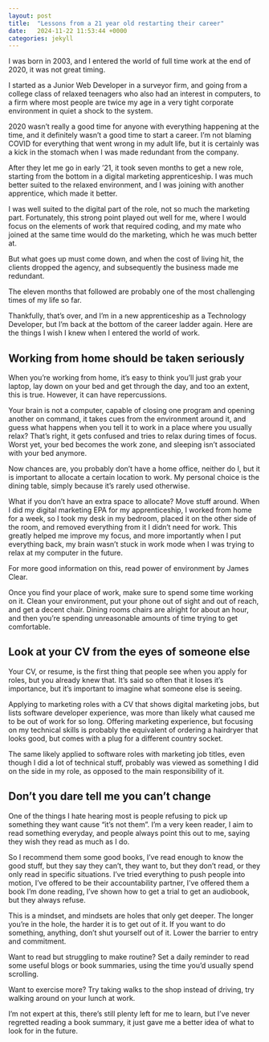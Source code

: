 ```yaml
---
layout: post
title:  "Lessons from a 21 year old restarting their career"
date:   2024-11-22 11:53:44 +0000
categories: jekyll
---
```


I was born in 2003, and I entered the world of full time work at the end of 2020, it was not great timing.

I started as a Junior Web Developer in a surveyor firm, and going from a college class of relaxed teenagers who also had an interest in computers, to a firm where most people are twice my age in a very tight corporate environment in quiet a shock to the system.

2020 wasn’t really a good time for anyone with everything happening at the time, and it definitely wasn’t a good time to start a career. I’m not blaming COVID for everything that went wrong in my adult life, but it is certainly was a kick in the stomach when I was made redundant from the company.

After they let me go in early ’21, it took seven months to get a new role, starting from the bottom in a digital marketing apprenticeship. I was much better suited to the relaxed environment, and I was joining with another apprentice, which made it better.

I was well suited to the digital part of the role, not so much the marketing part. Fortunately, this strong point played out well for me, where I would focus on the elements of work that required coding, and my mate who joined at the same time would do the marketing, which he was much better at.

But what goes up must come down, and when the cost of living hit, the clients dropped the agency, and subsequently the business made me redundant.

The eleven months that followed are probably one of the most challenging times of my life so far.

Thankfully, that’s over, and I’m in a new apprenticeship as a Technology Developer, but I’m back at the bottom of the career ladder again. Here are the things I wish I knew when I entered the world of work.

## Working from home should be taken seriously

When you’re working from home, it’s easy to think you’ll just grab your laptop, lay down on your bed and get through the day, and too an extent, this is true. However, it can have repercussions.

Your brain is not a computer, capable of closing one program and opening another on command, it takes cues from the environment around it, and guess what happens when you tell it to work in a place where you usually relax? That’s right, it gets confused and tries to relax during times of focus. Worst yet, your bed becomes the work zone, and sleeping isn’t associated with your bed anymore.

Now chances are, you probably don’t have a home office, neither do I, but it is important to allocate a certain location to work. My personal choice is the dining table, simply because it’s rarely used otherwise.

What if you don’t have an extra space to allocate? Move stuff around. When I did my digital marketing EPA for my apprenticeship, I worked from home for a week, so I took my desk in my bedroom, placed it on the other side of the room, and removed everything from it I didn’t need for work. This greatly helped me improve my focus, and more importantly when I put everything back, my brain wasn’t stuck in work mode when I was trying to relax at my computer in the future.

For more good information on this, read power of environment by James Clear.

Once you find your place of work, make sure to spend some time working on it. Clean your environment, put your phone out of sight and out of reach, and get a decent chair. Dining rooms chairs are alright for about an hour, and then you’re spending unreasonable amounts of time trying to get comfortable.

## Look at your CV from the eyes of someone else

Your CV, or resume, is the first thing that people see when you apply for roles, but you already knew that. It’s said so often that it loses it’s importance, but it’s important to imagine what someone else is seeing.

Applying to marketing roles with a CV that shows digital marketing jobs, but lists software developer experience, was more than likely what caused me to be out of work for so long. Offering marketing experience, but focusing on my technical skills is probably the equivalent of ordering a hairdryer that looks good, but comes with a plug for a different country socket.

The same likely applied to software roles with marketing job titles, even though I did a lot of technical stuff, probably was viewed as something I did on the side in my role, as opposed to the main responsibility of it.

## Don’t you dare tell me you can’t change

One of the things I hate hearing most is people refusing to pick up something they want cause “it’s not them”. I’m a very keen reader, I aim to read something everyday, and people always point this out to me, saying they wish they read as much as I do.

So I recommend them some good books, I’ve read enough to know the good stuff, but they say they can’t, they want to, but they don’t read, or they only read in specific situations. I’ve tried everything to push people into motion, I’ve offered to be their accountability partner, I’ve offered them a book I’m done reading, I’ve shown how to get a trial to get an audiobook, but they always refuse.

This is a mindset, and mindsets are holes that only get deeper. The longer you’re in the hole, the harder it is to get out of it. If you want to do something, anything, don’t shut yourself out of it. Lower the barrier to entry and commitment.

Want to read but struggling to make routine? Set a daily reminder to read some useful blogs or book summaries, using the time you’d usually spend scrolling.

Want to exercise more? Try taking walks to the shop instead of driving, try walking around on your lunch at work.

I’m not expert at this, there’s still plenty left for me to learn, but I’ve never regretted reading a book summary, it just gave me a better idea of what to look for in the future.